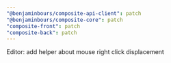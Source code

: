 ```yaml
---
"@benjaminbours/composite-api-client": patch
"@benjaminbours/composite-core": patch
"composite-front": patch
"composite-back": patch
---
```


Editor: add helper about mouse right click displacement
